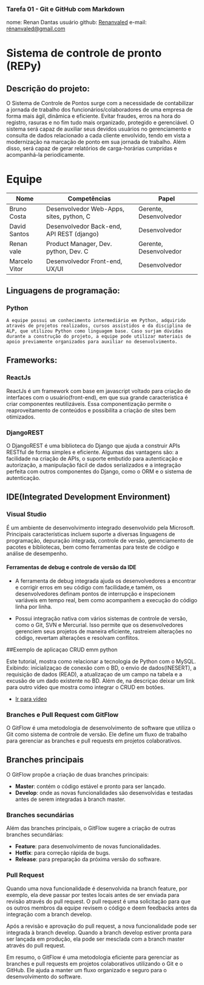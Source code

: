 ### Tarefa 01 - Git e GitHub com Markdown

nome: Renan Dantas
usuário github: [Renanvaled](https://github.com/RenanValed)
e-mail: rénanvaled@gmail.com

# Sistema de controle de pronto (REPy)
## Descrição do projeto:

O Sistema de Controle de Pontos surge com a necessidade de contabilizar a jornada de trabalho dos funcionários/colaboradores de uma empresa de forma mais ágil, dinâmica e eficiente. Evitar fraudes, erros na hora do registro, rasuras e no fim tudo mais organizado, protegido e gerenciável.
O sistema será capaz de auxiliar seus devidos usuários no gerenciamento e consulta de dados relacionado a cada cliente envolvido, tendo em vista a modernização na marcação de ponto em sua jornada de trabalho. Além disso, será capaz de gerar relatórios de carga-horárias cumpridas e acompanhá-la periodicamente.

# Equipe
Nome | Competências | Papel |
---- | ------------ | ----- |
Bruno Costa | Desenvolvedor Web-Apps, sites, python, C | Gerente, Desenvolvedor |
David Santos | Desenvolvedor Back-end, API REST (django) | Desenvolvedor |
Renan vale | Product Manager, Dev. python, Dev. C | Gerente, Desenvolvedor |
Marcelo Vitor | Desenvolvedor Front-end, UX/UI | Desenvolvedor |

## Linguagens de programação:
### Python
    A equipe possui um conhecimento intermediário em Python, adquirido através de projetos realizados, cursos assistidos e da disciplina de ALP, que utilizou Python como linguagem base. Caso surjam dúvidas durante a construção do projeto, a equipe pode utilizar materiais de apoio previamente organizados para auxiliar no desenvolvimento.

## Frameworks:
### ReactJs
ReactJs é um framework com base em javascript voltado para criação de interfaces com o usuário(front-end), em que sua grande caracteristica é criar componentes reutilizáveis. Essa componentização permite o reaproveitamento de conteúdos e possibilita a criação de sites bem otimizados.

### DjangoREST

O DjangoREST é uma biblioteca do Django que ajuda a construir APIs RESTful de forma simples e eficiente. Algumas das vantagens são: a facilidade na criação de APIs, o suporte embutido para autenticação e autorização, a manipulação fácil de dados serializados e a integração perfeita com outros componentes do Django, como o ORM e o sistema de autenticação.

## IDE(Integrated Development Environment)
### Visual Studio
É um ambiente de desenvolvimento integrado desenvolvido pela Microsoft. Principais características incluem suporte a diversas linguagens de programação, depuração integrada, controle de versão, gerenciamento de pacotes e bibliotecas, bem como ferramentas para teste de código e análise de desempenho.

#### Ferramentas de debug e controle de versão da IDE
* A ferramenta de debug integrada ajuda os desenvolvedores a encontrar e corrigir erros em seu código com facilidade,e tamém, os desenvolvedores definam pontos de interrupção e inspecionem variáveis em tempo real, bem como acompanhem a execução do código linha por linha.

* Possui integração nativa com vários sistemas de controle de versão, como o Git, SVN e Mercurial. Isso permite que os desenvolvedores gerenciem seus projetos de maneira eficiente, rastreiem alterações no código, revertam alterações e resolvam conflitos.

##Exemplo de aplicaçao CRUD emm python

Este tutorial, mostra como relacionar a tecnologia de Python com o MySQL. Exibindo: inicializaçao de conexão com o BD, o envio de dados(INESERT), a requisição de dados (READ), a atualizaçao de um campo na tabela e a excusão de um dado existente no BD. 
Além de, na descriçao deixar um link para outro vídeo que mostra como integrar o CRUD em botões.
- [Ir para vídeo](https://www.youtube.com/watch?v=_q3j25ACmQ4)

### Branches e Pull Request com GitFlow

O GitFlow é uma metodologia de desenvolvimento de software que utiliza o Git como sistema de controle de versão. Ele define um fluxo de trabalho para gerenciar as branches e pull requests em projetos colaborativos.

## Branches principais

O GitFlow propõe a criação de duas branches principais:

- **Master**: contém o código estável e pronto para ser lançado.
- **Develop**: onde as novas funcionalidades são desenvolvidas e testadas antes de serem integradas à branch master.

### Branches secundárias

Além das branches principais, o GitFlow sugere a criação de outras branches secundárias:

- **Feature**: para desenvolvimento de novas funcionalidades.
- **Hotfix**: para correção rápida de bugs.
- **Release**: para preparação da próxima versão do software.

### Pull Request

Quando uma nova funcionalidade é desenvolvida na branch feature, por exemplo, ela deve passar por testes locais antes de ser enviada para revisão através do pull request. O pull request é uma solicitação para que os outros membros da equipe revisem o código e deem feedbacks antes da integração com a branch develop.

Após a revisão e aprovação do pull request, a nova funcionalidade pode ser integrada à branch develop. Quando a branch develop estiver pronta para ser lançada em produção, ela pode ser mesclada com a branch master através do pull request.

Em resumo, o GitFlow é uma metodologia eficiente para gerenciar as branches e pull requests em projetos colaborativos utilizando o Git e o GitHub. Ele ajuda a manter um fluxo organizado e seguro para o desenvolvimento do software.
